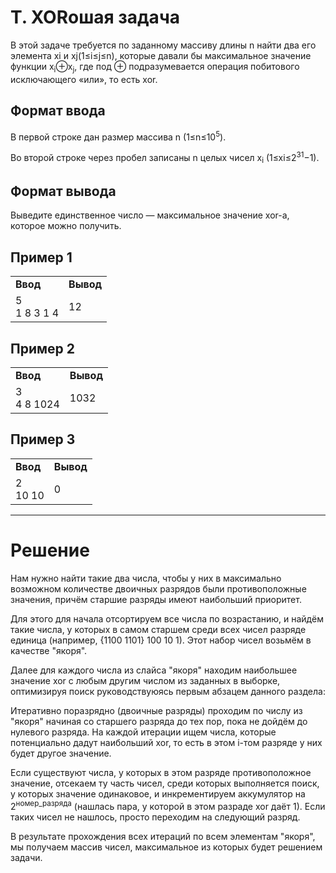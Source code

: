 # T. XORошая задача

В этой задаче требуется по заданному массиву длины n найти два его элемента xi и xj(1≤i≤j≤n), которые давали бы максимальное значение функции x<sub>i</sub>⊕x<sub>j</sub>, где под ⊕ подразумевается операция побитового исключающего «или», то есть xor.


## Формат ввода

В первой строке дан размер массива n (1≤n≤10<sup>5</sup>).

Во второй строке через пробел записаны n целых чисел x<sub>i</sub> (1≤xi≤2<sup>31</sup>−1).

## Формат вывода

Выведите единственное число — максимальное значение xor-а, которое можно получить.

## Пример 1
<table>
<tr><td><b>Ввод</b></td><td><b>Вывод</b></td></tr>
<tr><td>5<br>
1 8 3 1 4
</td><td>12</td></tr>
</table>

## Пример 2
<table>
<tr><td><b>Ввод</b></td><td><b>Вывод</b></td></tr>
<tr><td>3<br>
4 8 1024
</td><td>1032</td></tr>
</table>

## Пример 3
<table>
<tr><td><b>Ввод</b></td><td><b>Вывод</b></td></tr>
<tr><td>2<br>
10 10
</td><td>0</td></tr>
</table>

---
# Решение

Нам нужно найти такие два числа, чтобы у них в максимально возможном количестве двоичных разрядов были противоположные значения, причём старшие разряды имеют наибольший приоритет.

Для этого для начала отсортируем все числа по возрастанию, и найдём такие числа, у которых в самом старшем среди всех чисел разряде единица (например, {1100 1101} 100 10 1). Этот набор чисел возьмём в качестве "якоря".

Далее для каждого числа из слайса "якоря" находим наибольшее значение xor с любым другим числом из заданных в выборке, оптимизируя поиск руководствуюясь первым абзацем данного раздела:

Итеративно поразрядно (двоичные разряды) проходим по числу из "якоря" начиная со старшего разряда до тех пор, пока не дойдём до нулевого разряда. На каждой итерации ищем числа, которые потенциально дадут наибольший xor, то есть в этом i-том разряде у них будет другое значение.

Если существуют числа, у которых в этом разряде противоположное значение, отсекаем ту часть чисел, среди которых выполняется поиск, у которых значение одинаковое, и инкрементируем аккумулятор на 2<sup>номер_разряда</sup> (нашлась пара, у которой в этом разраде xor даёт 1). Если таких чисел не нашлось, просто переходим на следующий разряд.

В результате прохождения всех итераций по всем элементам "якоря", мы получаем массив чисел, максимальное из которых будет решением задачи.
